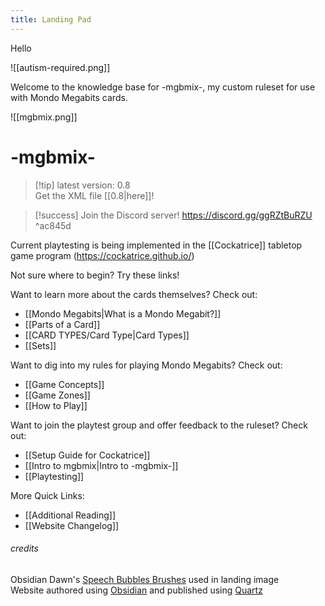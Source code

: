 ```yaml
---
title: Landing Pad
---
```

Hello

![[autism-required.png]]

Welcome to the knowledge base for -mgbmix-, my custom ruleset for use with Mondo Megabits cards. 

![[mgbmix.png]]
# **-mgbmix-**
> [!tip] latest version: 0.8  
> Get the XML file [[0.8|here]]!

> [!success] Join the Discord server! https://discord.gg/ggRZtBuRZU
^ac845d

Current playtesting is being implemented in the [[Cockatrice]] tabletop game program (https://cockatrice.github.io/)

Not sure where to begin? Try these links!

Want to learn more about the cards themselves? Check out:
- [[Mondo Megabits|What is a Mondo Megabit?]]
- [[Parts of a Card]]
- [[CARD TYPES/Card Type|Card Types]]
- [[Sets]]

Want to dig into my rules for playing Mondo Megabits? Check out:
- [[Game Concepts]]
- [[Game Zones]]
- [[How to Play]]

Want to join the playtest group and offer feedback to the ruleset? Check out:
- [[Setup Guide for Cockatrice]]
- [[Intro to mgbmix|Intro to -mgbmix-]]
- [[Playtesting]]


More Quick Links:
- [[Additional Reading]]
- [[Website Changelog]]













###### credits
Obsidian Dawn's [Speech Bubbles Brushes](https://www.obsidiandawn.com/speech-bubbles-photoshop-gimp-brushes) used in landing image  
Website authored using [Obsidian](https://obsidian.md/) and published using [Quartz](https://quartz.jzhao.xyz/)

